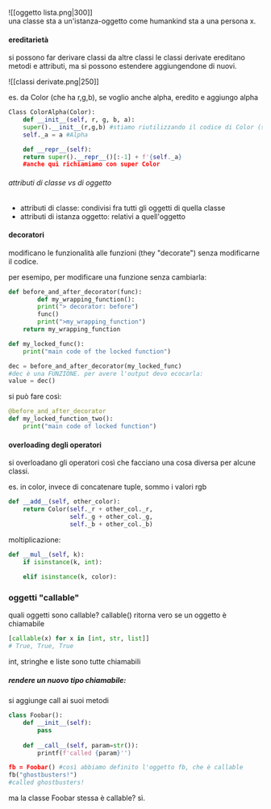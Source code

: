 ![[oggetto lista.png|300]]   
una classe sta a un'istanza-oggetto come humankind sta a una persona x.
#### ereditarietà
si possono far derivare classi da altre classi 
le classi derivate ereditano metodi e attributi, ma si possono estendere aggiungendone di nuovi.

![[classi derivate.png|250]]

es. da Color (che ha r,g,b), se voglio anche alpha, eredito e aggiungo alpha
```python
Class ColorAlpha(Color):
	def __init__(self, r, g, b, a):
	super().__init__(r,g,b) #stiamo riutilizzando il codice di Color (super)
	self._a = a #Alpha

	def __repr__(self):
	return super().__repr__()[:-1] + f'{self._a} 
	#anche qui richiamiamo con super Color
```

###### attributi di classe vs di oggetto
- attributi di classe: condivisi fra tutti gli oggetti di quella classe
- attributi di istanza oggetto: relativi a quell'oggetto

#### decoratori
modificano le funzionalità alle funzioni (they "decorate") senza modificarne il codice.

per esemipo, per modificare una funzione senza cambiarla:
```python
def before_and_after_decorator(func):
		def my_wrapping_function():
		print("> decorator: before")
		func()
		print(">my_wrapping_function")
	return my_wrapping_function

def my_locked_func():
	print("main code of the locked function")

dec = before_and_after_decorator(my_locked_func)
#dec è una FUNZIONE. per avere l'output devo ecocarla:
value = dec()
```

si può fare così:
```python
@before_and_after_decorator
def my_locked_function_two():
	print("main code of locked function")
```

#### overloading degli operatori
si overloadano gli operatori così che facciano una cosa diversa per alcune classi.

es. in color, invece di concatenare tuple, sommo i valori rgb
```python
def __add__(self, other_color):
	return Color(self._r + other_col._r,
				 self._g + other_col._g,
				 self._b + other_col._b)
``` 

moltiplicazione:
```python
def __mul__(self, k):
	if isinstance(k, int):
	
	elif isinstance(k, color):
```
### oggetti "callable"
quali oggetti sono callable?
callable() ritorna vero se un oggetto  è chiamabile
```python
[callable(x) for x in [int, str, list]]
# True, True, True
```
int, stringhe e liste sono tutte chiamabili
##### rendere un nuovo tipo chiamabile:
si aggiunge call ai suoi metodi
```python
class Foobar():
	def __init__(self):
		pass
		
	def __call__(self, param=str()):
		printf(f'called {param}'')

fb = Foobar() #così abbiamo definito l'oggetto fb, che è callable
fb("ghostbusters!")
#called ghostbusters!
```
ma la classe Foobar stessa è callable?  sì.

